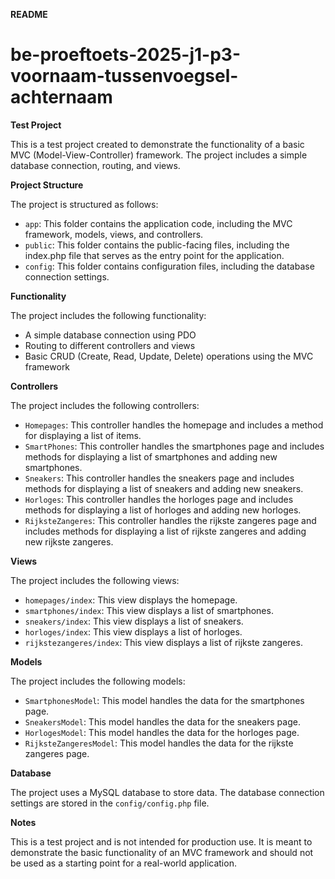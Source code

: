 **README**

# be-proeftoets-2025-j1-p3-voornaam-tussenvoegsel-achternaam


**Test Project**

This is a test project created to demonstrate the functionality of a basic MVC (Model-View-Controller) framework. The project includes a simple database connection, routing, and views.

**Project Structure**

The project is structured as follows:

* `app`: This folder contains the application code, including the MVC framework, models, views, and controllers.
* `public`: This folder contains the public-facing files, including the index.php file that serves as the entry point for the application.
* `config`: This folder contains configuration files, including the database connection settings.

**Functionality**

The project includes the following functionality:

* A simple database connection using PDO
* Routing to different controllers and views
* Basic CRUD (Create, Read, Update, Delete) operations using the MVC framework

**Controllers**

The project includes the following controllers:

* `Homepages`: This controller handles the homepage and includes a method for displaying a list of items.
* `SmartPhones`: This controller handles the smartphones page and includes methods for displaying a list of smartphones and adding new smartphones.
* `Sneakers`: This controller handles the sneakers page and includes methods for displaying a list of sneakers and adding new sneakers.
* `Horloges`: This controller handles the horloges page and includes methods for displaying a list of horloges and adding new horloges.
* `RijksteZangeres`: This controller handles the rijkste zangeres page and includes methods for displaying a list of rijkste zangeres and adding new rijkste zangeres.

**Views**

The project includes the following views:

* `homepages/index`: This view displays the homepage.
* `smartphones/index`: This view displays a list of smartphones.
* `sneakers/index`: This view displays a list of sneakers.
* `horloges/index`: This view displays a list of horloges.
* `rijkstezangeres/index`: This view displays a list of rijkste zangeres.

**Models**

The project includes the following models:

* `SmartphonesModel`: This model handles the data for the smartphones page.
* `SneakersModel`: This model handles the data for the sneakers page.
* `HorlogesModel`: This model handles the data for the horloges page.
* `RijksteZangeresModel`: This model handles the data for the rijkste zangeres page.

**Database**

The project uses a MySQL database to store data. The database connection settings are stored in the `config/config.php` file.

**Notes**

This is a test project and is not intended for production use. It is meant to demonstrate the basic functionality of an MVC framework and should not be used as a starting point for a real-world application.
